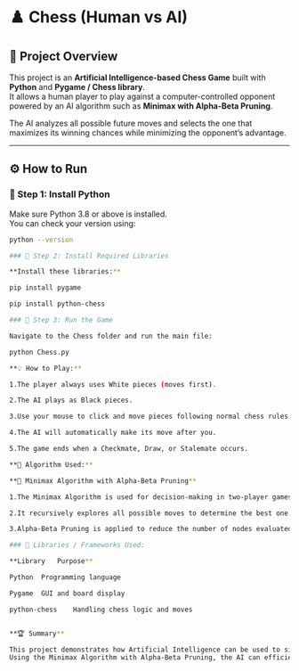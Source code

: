 # ♟️ Chess (Human vs AI)

## 🧭 Project Overview
This project is an **Artificial Intelligence-based Chess Game** built with **Python** and **Pygame / Chess library**.  
It allows a human player to play against a computer-controlled opponent powered by an AI algorithm such as **Minimax with Alpha-Beta Pruning**.  

The AI analyzes all possible future moves and selects the one that maximizes its winning chances while minimizing the opponent’s advantage.

---

## ⚙️ How to Run

### 🧩 Step 1: Install Python
Make sure Python 3.8 or above is installed.  
You can check your version using:
```bash
python --version

### 🧩 Step 2: Install Required Libraries

**Install these libraries:**

pip install pygame

pip install python-chess

### 🧩 Step 3: Run the Game

Navigate to the Chess folder and run the main file:

python Chess.py

**💡 How to Play:**

1.The player always uses White pieces (moves first).

2.The AI plays as Black pieces.

3.Use your mouse to click and move pieces following normal chess rules.

4.The AI will automatically make its move after you.

5.The game ends when a Checkmate, Draw, or Stalemate occurs.

**🧠 Algorithm Used:**

**🧩 Minimax Algorithm with Alpha-Beta Pruning**

1.The Minimax Algorithm is used for decision-making in two-player games.

2.It recursively explores all possible moves to determine the best one.

3.Alpha-Beta Pruning is applied to reduce the number of nodes evaluated by the Minimax algorithm, making the AI faster and more efficient.

### 🧱 Libraries / Frameworks Used:

**Library	Purpose**

Python	Programming language

Pygame	GUI and board display

python-chess	Handling chess logic and moves


**🏆 Summary**

This project demonstrates how Artificial Intelligence can be used to simulate intelligent gameplay in a complex strategy game like Chess.
Using the Minimax Algorithm with Alpha-Beta Pruning, the AI can efficiently choose strong moves and challenge the human player.
